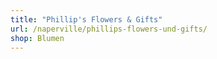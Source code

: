 ```yaml
---
title: "Phillip's Flowers & Gifts"
url: /naperville/phillips-flowers-und-gifts/
shop: Blumen
---
```

